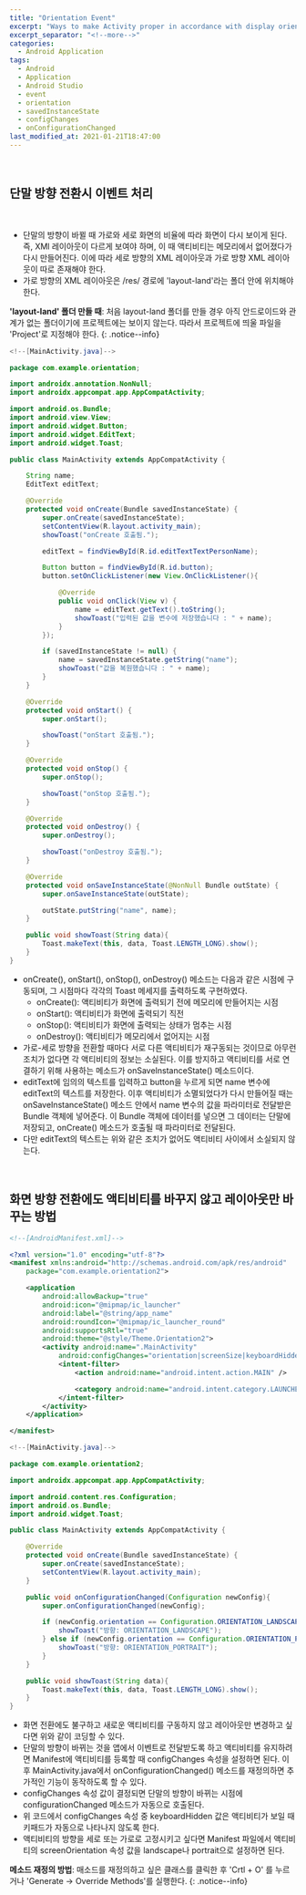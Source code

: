 ```yaml
---
title: "Orientation Event"
excerpt: "Ways to make Activity proper in accordance with display orientation"
excerpt_separator: "<!--more-->"
categories:
  - Android Application
tags:
  - Android
  - Application
  - Android Studio
  - event
  - orientation
  - savedInstanceState
  - configChanges
  - onConfigurationChanged
last_modified_at: 2021-01-21T18:47:00
---
```

<!--more-->

<br>

## 단말 방향 전환시 이벤트 처리

<img src="/images/2021-01-21-orientation.png" class="align-center" alt="">
<img src="/images/2021-01-21-orientation_ex02.png" class="align-center" alt="">

  * 단말의 방향이 바뀔 때 가로와 세로 화면의 비율에 따라 화면이 다시 보이게 된다. 즉, XMl 레이아웃이 다르게 보여야 하며, 이 때 액티비티는 메모리에서 없어졌다가 다시 만들어진다. 이에 따라 세로 방향의 XML 레이아웃과 가로 방향 XML 레이아웃이 따로 존재해야 한다.
  * 가로 방향의 XML 레이아웃은 /res/ 경로에 'layout-land'라는 폴더 안에 위치해야 한다.

**'layout-land' 폴더 만들 때**: 처음 layout-land 폴더를 만들 경우 아직 안드로이드와 관계가 없는 폴더이기에 프로젝트에는 보이지 않는다. 따라서 프로젝트에 띄울 파일을 'Project'로 지정해야 한다. 
{: .notice--info}

```java
<!--[MainActivity.java]-->

package com.example.orientation;

import androidx.annotation.NonNull;
import androidx.appcompat.app.AppCompatActivity;

import android.os.Bundle;
import android.view.View;
import android.widget.Button;
import android.widget.EditText;
import android.widget.Toast;

public class MainActivity extends AppCompatActivity {

    String name;
    EditText editText;

    @Override
    protected void onCreate(Bundle savedInstanceState) {
        super.onCreate(savedInstanceState);
        setContentView(R.layout.activity_main);
        showToast("onCreate 호출됨.");

        editText = findViewById(R.id.editTextTextPersonName);

        Button button = findViewById(R.id.button);
        button.setOnClickListener(new View.OnClickListener(){

            @Override
            public void onClick(View v) {
                name = editText.getText().toString();
                showToast("입력된 값을 변수에 저장했습니다 : " + name);
            }
        });

        if (savedInstanceState != null) {
            name = savedInstanceState.getString("name");
            showToast("값을 복원했습니다 : " + name);
        }
    }

    @Override
    protected void onStart() {
        super.onStart();

        showToast("onStart 호출됨.");
    }

    @Override
    protected void onStop() {
        super.onStop();

        showToast("onStop 호출됨.");
    }

    @Override
    protected void onDestroy() {
        super.onDestroy();

        showToast("onDestroy 호출됨.");
    }

    @Override
    protected void onSaveInstanceState(@NonNull Bundle outState) {
        super.onSaveInstanceState(outState);

        outState.putString("name", name);
    }

    public void showToast(String data){
        Toast.makeText(this, data, Toast.LENGTH_LONG).show();
    }
}
```

  * onCreate(), onStart(), onStop(), onDestroy() 메소드는 다음과 같은 시점에 구동되며, 그 시점마다 각각의 Toast 메세지를 출력하도록 구현하였다.
    * onCreate(): 액티비티가 화면에 출력되기 전에 메모리에 만들어지는 시점
    * onStart(): 액티비티가 화면에 출력되기 직전
    * onStop(): 액티비티가 화면에 출력되는 상태가 멈추는 시점
    * onDestroy(): 액티비티가 메모리에서 없어지는 시점
  * 가로-세로 방향을 전환할 때마다 서로 다른 액티비티가 재구동되는 것이므로 아무런 조치가 없다면 각 액티비티의 정보는 소실된다. 이를 방지하고 액티비티를 서로 연결하기 위해 사용하는 메소드가 onSaveInstanceState() 메소드이다.
  * editText에 임의의 텍스트를 입력하고 button을 누르게 되면 name 변수에 editText의 텍스트를 저장한다. 이후 액티비티가 소멸되었다가 다시 만들어질 때는 onSaveInstanceState() 메소드 안에서 name 변수의 값을 파라미터로 전달받은 Bundle 객체에 넣어준다. 이 Bundle 객체에 데이터를 넣으면 그 데이터는 단말에 저장되고, onCreate() 메소드가 호출될 때 파라미터로 전달된다.
  * 다만 editText의 텍스트는 위와 같은 조치가 없어도 액티비티 사이에서 소실되지 않는다.

<br>

## 화면 방향 전환에도 액티비티를 바꾸지 않고 레이아웃만 바꾸는 방법

```xml
<!--[AndroidManifest.xml]-->

<?xml version="1.0" encoding="utf-8"?>
<manifest xmlns:android="http://schemas.android.com/apk/res/android"
    package="com.example.orientation2">

    <application
        android:allowBackup="true"
        android:icon="@mipmap/ic_launcher"
        android:label="@string/app_name"
        android:roundIcon="@mipmap/ic_launcher_round"
        android:supportsRtl="true"
        android:theme="@style/Theme.Orientation2">
        <activity android:name=".MainActivity"
            android:configChanges="orientation|screenSize|keyboardHidden">
            <intent-filter>
                <action android:name="android.intent.action.MAIN" />

                <category android:name="android.intent.category.LAUNCHER" />
            </intent-filter>
        </activity>
    </application>

</manifest>
```

```java
<!--[MainActivity.java]-->

package com.example.orientation2;

import androidx.appcompat.app.AppCompatActivity;

import android.content.res.Configuration;
import android.os.Bundle;
import android.widget.Toast;

public class MainActivity extends AppCompatActivity {

    @Override
    protected void onCreate(Bundle savedInstanceState) {
        super.onCreate(savedInstanceState);
        setContentView(R.layout.activity_main);
    }

    public void onConfigurationChanged(Configuration newConfig){
        super.onConfigurationChanged(newConfig);

        if (newConfig.orientation == Configuration.ORIENTATION_LANDSCAPE) {
            showToast("방향: ORIENTATION_LANDSCAPE");
        } else if (newConfig.orientation == Configuration.ORIENTATION_PORTRAIT) {
            showToast("방향: ORIENTATION_PORTRAIT");
        }
    }

    public void showToast(String data){
        Toast.makeText(this, data, Toast.LENGTH_LONG).show();
    }
}
```

  * 화면 전환에도 불구하고 새로운 액티비티를 구동하지 않고 레이아웃만 변경하고 싶다면 위와 같이 코딩할 수 있다.
  * 단말의 방향이 바뀌는 것을 앱에서 이벤트로 전달받도록 하고 액티비티를 유지하려면 Manifest에 액티비티를 등록할 때 configChanges 속성을 설정하면 된다. 이후 MainActivity.java에서 onConfigurationChanged() 메소드를 재정의하면 추가적인 기능이 동작하도록 할 수 있다.
  * configChanges 속성 값이 결정되면 단말의 방향이 바뀌는 시점에 configurationChanged 메소드가 자동으로 호출된다.
  * 위 코드에서 configChanges 속성 중 keyboardHidden 값은 액티비티가 보일 때 키패드가 자동으로 나타나지 않도록 한다.
  * 액티비티의 방향을 세로 또는 가로로 고정시키고 싶다면 Manifest 파일에서 액티비티의 screenOrientation 속성 값을 landscape나 portrait으로 설정하면 된다.

**메소드 재정의 방법**: 매소드를 재정의하고 싶은 클래스를 클릭한 후 'Crtl + O' 를 누르거나 'Generate -> Override Methods'를 실행한다.
{: .notice--info}